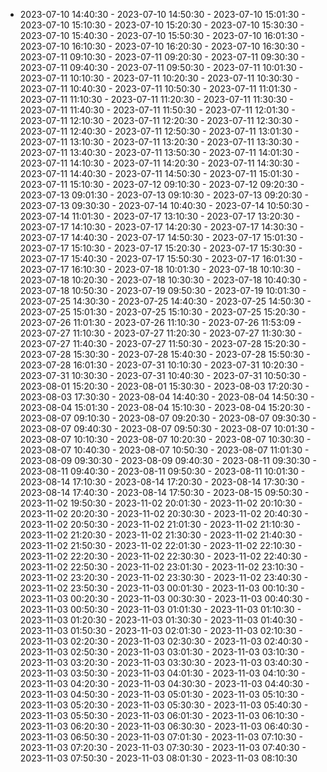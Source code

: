  - 2023-07-10 14:40:30 - 2023-07-10 14:50:30 - 2023-07-10 15:01:30 - 2023-07-10 15:10:30 - 2023-07-10 15:20:30 - 2023-07-10 15:30:30 - 2023-07-10 15:40:30 - 2023-07-10 15:50:30 - 2023-07-10 16:01:30 - 2023-07-10 16:10:30 - 2023-07-10 16:20:30 - 2023-07-10 16:30:30 - 2023-07-11 09:10:30 - 2023-07-11 09:20:30 - 2023-07-11 09:30:30 - 2023-07-11 09:40:30 - 2023-07-11 09:50:30 - 2023-07-11 10:01:30 - 2023-07-11 10:10:30 - 2023-07-11 10:20:30 - 2023-07-11 10:30:30 - 2023-07-11 10:40:30 - 2023-07-11 10:50:30 - 2023-07-11 11:01:30 - 2023-07-11 11:10:30 - 2023-07-11 11:20:30 - 2023-07-11 11:30:30 - 2023-07-11 11:40:30 - 2023-07-11 11:50:30 - 2023-07-11 12:01:30 - 2023-07-11 12:10:30 - 2023-07-11 12:20:30 - 2023-07-11 12:30:30 - 2023-07-11 12:40:30 - 2023-07-11 12:50:30 - 2023-07-11 13:01:30 - 2023-07-11 13:10:30 - 2023-07-11 13:20:30 - 2023-07-11 13:30:30 - 2023-07-11 13:40:30 - 2023-07-11 13:50:30 - 2023-07-11 14:01:30 - 2023-07-11 14:10:30 - 2023-07-11 14:20:30 - 2023-07-11 14:30:30 - 2023-07-11 14:40:30 - 2023-07-11 14:50:30 - 2023-07-11 15:01:30 - 2023-07-11 15:10:30 - 2023-07-12 09:10:30 - 2023-07-12 09:20:30 - 2023-07-13 09:01:30 - 2023-07-13 09:10:30 - 2023-07-13 09:20:30 - 2023-07-13 09:30:30 - 2023-07-14 10:40:30 - 2023-07-14 10:50:30 - 2023-07-14 11:01:30 - 2023-07-17 13:10:30 - 2023-07-17 13:20:30 - 2023-07-17 14:10:30 - 2023-07-17 14:20:30 - 2023-07-17 14:30:30 - 2023-07-17 14:40:30 - 2023-07-17 14:50:30 - 2023-07-17 15:01:30 - 2023-07-17 15:10:30 - 2023-07-17 15:20:30 - 2023-07-17 15:30:30 - 2023-07-17 15:40:30 - 2023-07-17 15:50:30 - 2023-07-17 16:01:30 - 2023-07-17 16:10:30 - 2023-07-18 10:01:30 - 2023-07-18 10:10:30 - 2023-07-18 10:20:30 - 2023-07-18 10:30:30 - 2023-07-18 10:40:30 - 2023-07-18 10:50:30 - 2023-07-19 09:50:30 - 2023-07-19 10:01:30 - 2023-07-25 14:30:30 - 2023-07-25 14:40:30 - 2023-07-25 14:50:30 - 2023-07-25 15:01:30 - 2023-07-25 15:10:30 - 2023-07-25 15:20:30 - 2023-07-26 11:01:30 - 2023-07-26 11:10:30 - 2023-07-26 11:53:09 - 2023-07-27 11:10:30 - 2023-07-27 11:20:30 - 2023-07-27 11:30:30 - 2023-07-27 11:40:30 - 2023-07-27 11:50:30 - 2023-07-28 15:20:30 - 2023-07-28 15:30:30 - 2023-07-28 15:40:30 - 2023-07-28 15:50:30 - 2023-07-28 16:01:30 - 2023-07-31 10:10:30 - 2023-07-31 10:20:30 - 2023-07-31 10:30:30 - 2023-07-31 10:40:30 - 2023-07-31 10:50:30 - 2023-08-01 15:20:30 - 2023-08-01 15:30:30 - 2023-08-03 17:20:30 - 2023-08-03 17:30:30 - 2023-08-04 14:40:30 - 2023-08-04 14:50:30 - 2023-08-04 15:01:30 - 2023-08-04 15:10:30 - 2023-08-04 15:20:30 - 2023-08-07 09:10:30 - 2023-08-07 09:20:30 - 2023-08-07 09:30:30 - 2023-08-07 09:40:30 - 2023-08-07 09:50:30 - 2023-08-07 10:01:30 - 2023-08-07 10:10:30 - 2023-08-07 10:20:30 - 2023-08-07 10:30:30 - 2023-08-07 10:40:30 - 2023-08-07 10:50:30 - 2023-08-07 11:01:30 - 2023-08-09 09:30:30 - 2023-08-09 09:40:30 - 2023-08-11 09:30:30 - 2023-08-11 09:40:30 - 2023-08-11 09:50:30 - 2023-08-11 10:01:30 - 2023-08-14 17:10:30 - 2023-08-14 17:20:30 - 2023-08-14 17:30:30 - 2023-08-14 17:40:30 - 2023-08-14 17:50:30 - 2023-08-15 09:50:30 - 2023-11-02 19:50:30 - 2023-11-02 20:01:30 - 2023-11-02 20:10:30 - 2023-11-02 20:20:30 - 2023-11-02 20:30:30 - 2023-11-02 20:40:30 - 2023-11-02 20:50:30 - 2023-11-02 21:01:30 - 2023-11-02 21:10:30 - 2023-11-02 21:20:30 - 2023-11-02 21:30:30 - 2023-11-02 21:40:30 - 2023-11-02 21:50:30 - 2023-11-02 22:01:30 - 2023-11-02 22:10:30 - 2023-11-02 22:20:30 - 2023-11-02 22:30:30 - 2023-11-02 22:40:30 - 2023-11-02 22:50:30 - 2023-11-02 23:01:30 - 2023-11-02 23:10:30 - 2023-11-02 23:20:30 - 2023-11-02 23:30:30 - 2023-11-02 23:40:30 - 2023-11-02 23:50:30 - 2023-11-03 00:01:30 - 2023-11-03 00:10:30 - 2023-11-03 00:20:30 - 2023-11-03 00:30:30 - 2023-11-03 00:40:30 - 2023-11-03 00:50:30 - 2023-11-03 01:01:30 - 2023-11-03 01:10:30 - 2023-11-03 01:20:30 - 2023-11-03 01:30:30 - 2023-11-03 01:40:30 - 2023-11-03 01:50:30 - 2023-11-03 02:01:30 - 2023-11-03 02:10:30 - 2023-11-03 02:20:30 - 2023-11-03 02:30:30 - 2023-11-03 02:40:30 - 2023-11-03 02:50:30 - 2023-11-03 03:01:30 - 2023-11-03 03:10:30 - 2023-11-03 03:20:30 - 2023-11-03 03:30:30 - 2023-11-03 03:40:30 - 2023-11-03 03:50:30 - 2023-11-03 04:01:30 - 2023-11-03 04:10:30 - 2023-11-03 04:20:30 - 2023-11-03 04:30:30 - 2023-11-03 04:40:30 - 2023-11-03 04:50:30 - 2023-11-03 05:01:30 - 2023-11-03 05:10:30 - 2023-11-03 05:20:30 - 2023-11-03 05:30:30 - 2023-11-03 05:40:30 - 2023-11-03 05:50:30 - 2023-11-03 06:01:30 - 2023-11-03 06:10:30 - 2023-11-03 06:20:30 - 2023-11-03 06:30:30 - 2023-11-03 06:40:30 - 2023-11-03 06:50:30 - 2023-11-03 07:01:30 - 2023-11-03 07:10:30 - 2023-11-03 07:20:30 - 2023-11-03 07:30:30 - 2023-11-03 07:40:30 - 2023-11-03 07:50:30 - 2023-11-03 08:01:30 - 2023-11-03 08:10:30